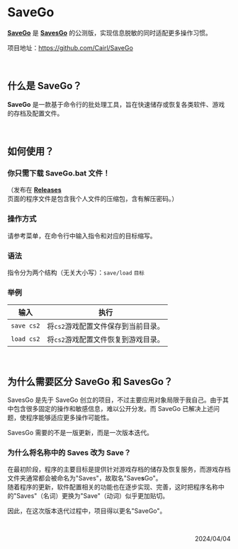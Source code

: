 # SaveGo

[**SaveGo**](https://github.com/Cairl/SaveGo) 是 [**SavesGo**](https://github.com/Cairl/SavesGo) 的公测版，实现信息脱敏的同时适配更多操作习惯。

项目地址：https://github.com/Cairl/SaveGo

<br>

## 什么是 SaveGo？

**SaveGo** 是一款基于命令行的批处理工具，旨在快速储存或恢复各类软件、游戏的存档及配置文件。

<br>

## 如何使用？

### 你只需下载 **SaveGo.bat** 文件！

（发布在 [**Releases**](https://github.com/Cairl/SaveGo/releases) 页面的程序文件是包含我个人文件的压缩包，含有解压密码。）

### 操作方式
请参考菜单，在命令行中输入指令和对应的目标缩写。

### 语法
指令分为两个结构（无关大小写）：`save/load` `目标`

### 举例

|输入|执行|
|---|---|
| `save cs2` | 将`cs2`游戏配置文件保存到当前目录。 |
| `load cs2` | 将`cs2`游戏配置文件恢复到游戏目录。 |

<br>

## 为什么需要区分 SaveGo 和 SavesGo？

SavesGo 是先于 SaveGo 创立的项目，不过主要应用对象局限于我自己。由于其中包含很多固定的操作和敏感信息，难以公开分发。而 SaveGo 已解决上述问题，使程序能够适应更多操作可能性。

SavesGo 需要的不是一版更新，而是一次版本迭代。

### 为什么将名称中的 Saves 改为 Save？

在最初阶段，程序的主要目标是提供针对游戏存档的储存及恢复服务，而游戏存档文件夹通常都会被命名为"Saves"，故取名"Save**s**Go"。\
随着程序的更新，软件配置相关的功能也在逐步实现、完善，这时把程序名称中的"Saves"（名词）更换为"Save"（动词）似乎更加贴切。

因此，在这次版本迭代过程中，项目得以更名"SaveGo"。

<br>

<p align="right">2024/04/04</p>
